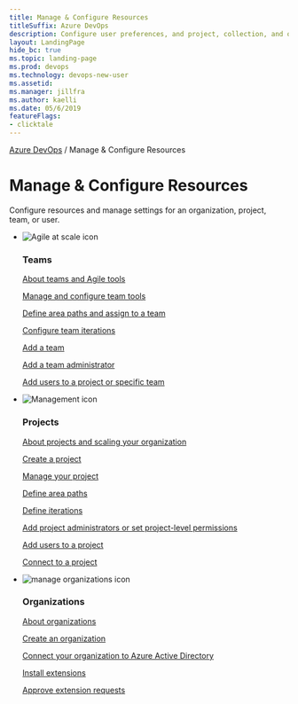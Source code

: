```yaml
---
title: Manage & Configure Resources 
titleSuffix: Azure DevOps
description: Configure user preferences, and project, collection, and organization resources to support your business needs. 
layout: LandingPage
hide_bc: true
ms.topic: landing-page
ms.prod: devops 
ms.technology: devops-new-user
ms.assetid:  
ms.manager: jillfra 
ms.author: kaelli 
ms.date: 05/6/2019
featureFlags:
- clicktale 
---
```


<p><a href="/azure/devops/index">Azure DevOps</a>  /  Manage & Configure Resources</p>


# Manage & Configure Resources 

Configure resources and manage settings for an organization, project, team, or user.


<ul class="panelContent cardsF">
    <li>
        <div class="cardSize">
            <div class="cardPadding">
                <div class="card">
                    <div class="cardImageOuter">
                        <div class="cardImage">
                            <img src="../_img/index/i_agile.svg" alt="Agile at scale icon" />
                        </div>
                    </div>
                    <div class="cardText">
                        <h3>Teams</h3>
                        <p>
                            <a href="/azure/devops/organizations/settings/about-teams-and-settings?toc=%2Fazure%2Fdevops%2Forganizations%2Fsettings%2Fscale%2Ftoc.json&bc=%2Fazure%2Fdevops%2Forganizations%2Fsettings%2Fscale%2Fbreadcrumb%2Ftoc.json">About teams and Agile tools</a>
                        </p>
                        <p>
                            <a href="/azure/devops/organizations/settings/manage-teams?toc=%2Fazure%2Fdevops%2Forganizations%2Fsettings%2Fscale%2Ftoc.json&bc=%2Fazure%2Fdevops%2Forganizations%2Fsettings%2Fscale%2Fbreadcrumb%2Ftoc.json">Manage and configure team tools</a>
                        </p>
                        <p>
                            <a href="/azure/devops//organizations/settings/set-area-paths?toc=%2Fazure%2Fdevops%2Forganizations%2Fsettings%2Fscale%2Ftoc.json&bc=%2Fazure%2Fdevops%2Forganizations%2Fsettings%2Fscale%2Fbreadcrumb%2Ftoc.json">Define area paths and assign to a team</a>
                        </p>
                        <p>
                            <a href="/azure/devops//organizations/settings/set-iteration-paths-sprints?toc=%2Fazure%2Fdevops%2Forganizations%2Fsettings%2Fscale%2Ftoc.json&bc=%2Fazure%2Fdevops%2Forganizations%2Fsettings%2Fscale%2Fbreadcrumb%2Ftoc.json">Configure team iterations</a>
                        </p>
                        <p>
                            <a href="/azure/devops/organizations/settings/add-teams?toc=%2Fazure%2Fdevops%2Forganizations%2Fsettings%2Fscale%2Ftoc.json&bc=%2Fazure%2Fdevops%2Forganizations%2Fsettings%2Fscale%2Fbreadcrumb%2Ftoc.json">Add a team</a>
                        </p>
                        <p>
                            <a href="/azure/devops/organizations/settings/add-team-administrator?toc=%2Fazure%2Fdevops%2Forganizations%2Fsettings%2Fscale%2Ftoc.json&bc=%2Fazure%2Fdevops%2Forganizations%2Fsettings%2Fscale%2Fbreadcrumb%2Ftoc.json">Add a team administrator</a>
                        </p>
                        <p>
                            <a href="/azure/devops/organizations/security/add-users-team-project?toc=%2Fazure%2Fdevops%2Forganizations%2Fsettings%2Fscale%2Ftoc.json&bc=%2Fazure%2Fdevops%2Forganizations%2Fsettings%2Fscale%2Fbreadcrumb%2Ftoc.json">Add users to a project or specific team</a>
                        </p>
                    </div>
                </div>
            </div>
        </div>
    </li>
    <li>
        <div class="cardSize">
            <div class="cardPadding">
                <div class="card">
                    <div class="cardImageOuter">
                        <div class="cardImage">
                            <img src="https://docs.microsoft.com/media/common/i_management.svg" alt="Management icon" />
                        </div>
                    </div>
                    <div class="cardText">
                        <h3>Projects</h3>
                        <p>
                            <a href="/azure/devops/organizations/projects/about-projects">About projects and scaling your organization</a>
                        </p>
                        <p>
                            <a href="/azure/devops/organizations/projects/create-project">Create a project</a>
                        </p>
                        <p>
                            <a href="/azure/devops/user-guide/project-admin-tutorial?toc=%2Fazure%2Fdevops%2Forganizations%2Fprojects%2Ftoc.json&bc=%2Fazure%2Fdevops%2Forganizations%2Fprojects%2Fbreadcrumb%2Ftoc.json">Manage your project</a>
                        </p>
                        <p>
                            <a href="/azure/devops/organizations/settings/set-area-paths?toc=%2Fazure%2Fdevops%2Forganizations%2Fprojects%2Ftoc.json&bc=%2Fazure%2Fdevops%2Forganizations%2Fprojects%2Fbreadcrumb%2Ftoc.json">Define area paths</a>
                        </p>
                        <p>
                            <a href="/azure/devops/organizations/settings/set-iteration-paths-sprints?toc=%2Fazure%2Fdevops%2Forganizations%2Fprojects%2Ftoc.json&bc=%2Fazure%2Fdevops%2Forganizations%2Fprojects%2Fbreadcrumb%2Ftoc.json">Define iterations</a>
                        </p>
                        <p>
                            <a href="/azure/devops/organizations/security/set-project-collection-level-permissions?toc=%2Fazure%2Fdevops%2Forganizations%2Fprojects%2Ftoc.json&bc=%2Fazure%2Fdevops%2Forganizations%2Fprojects%2Fbreadcrumb%2Ftoc.json">Add project administrators or set project-level permissions</a>
                        </p>
                        <p>
                            <a href="/azure/devops/organizations/security/add-users-team-project?toc=%2Fazure%2Fdevops%2Forganizations%2Fprojects%2Ftoc.json&bc=%2Fazure%2Fdevops%2Forganizations%2Fprojects%2Fbreadcrumb%2Ftoc.json">Add users to a project</a>
                        </p>
                        <p>
                            <a href="/azure/devops/organizations/projects/connect-to-projects">Connect to a project</a>
                        </p>
                    </div>
                </div>
            </div>
        </div>
    </li>
    <li>
        <div class="cardSize">
            <div class="cardPadding">
                <div class="card">
                    <div class="cardImageOuter">
                        <div class="cardImage">
                            <img src="/azure/devops/_img/index/i_account-management.svg" alt="manage organizations icon" />
                        </div>
                    </div>
                    <div class="cardText">
                        <h3>Organizations</h3>
                        <p>
                            <a href="/azure/devops/organizations/accounts/organization-management">About organizations</a>
                        </p>
                        <p>
                            <a href="/azure/devops/organizations/accounts/create-organization">Create an organization</a>
                        </p>
                        <p>
                            <a href="/azure/devops/organizations/accounts/connect-organization-to-azure-ad">Connect your organization to Azure Active Directory</a>
                        </p>
                        <p>
                            <a href="/azure/devops/marketplace/install-extension?toc=%2Fazure%2Fdevops%2Forganizations%2Faccounts%2Ftoc.json&bc=%2Fazure%2Fdevops%2Forganizations%2Faccounts%2Fbreadcrumb%2Ftoc.json">Install extensions</a>
                        </p>
                        <p>
                            <a href="/azure/devops/marketplace/approve-extensions?toc=%2Fazure%2Fdevops%2Forganizations%2Faccounts%2Ftoc.json&bc=%2Fazure%2Fdevops%2Forganizations%2Faccounts%2Fbreadcrumb%2Ftoc.json">Approve extension requests</a>
                        </p>
                    </div>
                </div>
            </div>
        </div>
    </li>
</ul>